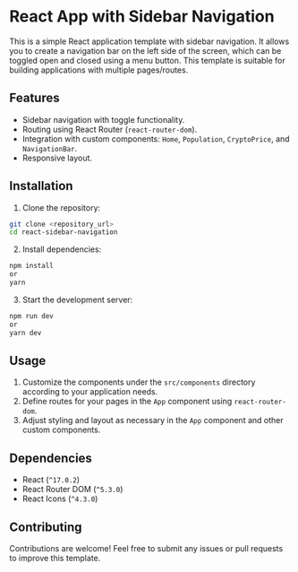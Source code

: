# React App with Sidebar Navigation

This is a simple React application template with sidebar navigation. It allows you to create a navigation bar on the left side of the screen, which can be toggled open and closed using a menu button. This template is suitable for building applications with multiple pages/routes.

## Features

- Sidebar navigation with toggle functionality.
- Routing using React Router (`react-router-dom`).
- Integration with custom components: `Home`, `Population`, `CryptoPrice`, and `NavigationBar`.
- Responsive layout.

## Installation

1. Clone the repository:

```bash
git clone <repository_url>
cd react-sidebar-navigation
```

2. Install dependencies:

```bash
npm install
or
yarn
```

3. Start the development server:

```bash
npm run dev
or
yarn dev
```

## Usage

1. Customize the components under the `src/components` directory according to your application needs.
2. Define routes for your pages in the `App` component using `react-router-dom`.
3. Adjust styling and layout as necessary in the `App` component and other custom components.

## Dependencies

- React (`^17.0.2`)
- React Router DOM (`^5.3.0`)
- React Icons (`^4.3.0`)

## Contributing

Contributions are welcome! Feel free to submit any issues or pull requests to improve this template.
